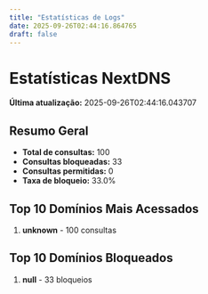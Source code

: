 ```yaml
---
title: "Estatísticas de Logs"
date: 2025-09-26T02:44:16.864765
draft: false
---
```

# Estatísticas NextDNS
**Última atualização:** 2025-09-26T02:44:16.043707
## Resumo Geral
- **Total de consultas:** 100
- **Consultas bloqueadas:** 33
- **Consultas permitidas:** 0
- **Taxa de bloqueio:** 33.0%
## Top 10 Domínios Mais Acessados
1. **unknown** - 100 consultas

## Top 10 Domínios Bloqueados

1. **null** - 33 bloqueios
